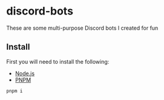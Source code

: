 # discord-bots

These are some multi-purpose Discord bots I created for fun

## Install

First you will need to install the following:

- [Node.js](https://nodejs.org/en/)
- [PNPM](https://pnpm.io/)

```
pnpm i
```
